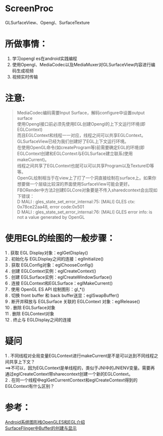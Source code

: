 # ScreenProc
GLSurfaceView、Opengl、SurfaceTexture

# 所做事情：
1) 学习opengl es在android实践编程
2) 使用Opengl、MediaCodec以及MediaMuxer对GLSurfaceView内容进行编码生成视频
3) 视频实时传输

# 注意:
> MediaCodec编码需要Input Surface，解码configure中设置output surface  
> 使用Opengl接口前必须先使用EGL创建Opengl的上下文运行环境(即EGLContext)  
> 而且EGLContext和线程一一对应，线程之间可以共享EGLContext。  
> GLSurfaceView已经为我们创建好了EGL上下文运行环境。  
> 在使用OpenGL命令(如createProgram等)前需要确定EGL的环境(即EGLContext创建和EGLContext与EGLSurface建立联系(使用makeCurrent)。  
> 线程之间共享了EGLContext也就可以可以共享Program以及TextureID等等。  
> OpenGL绘制相当于在view上了打了一个洞直接绘制在surface上。如果你想要做一个层级比较深的界面使用SurfaceView可能会更好。  
> FBORender中方法2创建EGLCore对象要是不传入sharedcontext会出现如下错误：  
D MALI    : gles_state_set_error_internal:75: [MALI] GLES ctx: 0x78ce22aa48, error code:0x501  
D MALI    : gles_state_set_error_internal:76: [MALI] GLES error info: <program> is not a value generated by OpenGL

# 使用EGL的绘图的一般步骤：
1 .  获取 EGL Display对象：eglGetDisplay()  
2 .  初始化与 EGLDisplay之间的连接：eglInitialize()  
3 .  获取 EGLConfig对象：eglChooseConfig()  
4 .  创建 EGLContext实例：eglCreateContext()  
5 .  创建 EGLSurface实例：eglCreateWindowSurface()  
6 .  连接 EGLContext和EGLSurface：eglMakeCurrent()  
7 .  使用 OpenGL ES API 绘制图形：gl_*()  
8 .  切换 front buffer 和 back buffer送显：eglSwapBuffer()  
9 .  断开并释放与 EGLSurface 关联的 EGLContext 对象：eglRelease()  
10 . 删除 EGLSurface对象  
11 . 删除 EGLContext对象  
12 . 终止与 EGLDisplay之间的连接  

# 疑问
1 . 不同线程对全局变量EGLContext进行makeCurrent是不是可以达到不同线程之间共享上下文？  
==>不可以，因为EGLContext是单线程的，类似于JNI中的JNIENV变量。需要再通过eglCreateContext带sharecontext创建一个新的EGLContext。  
2 . 在同一个线程中eglGetCurrentContext和eglCreateContext得到的EGLContext有什么区别？

# 参考：
[Android系统图形栈OpenGLES和EGL介绍](https://woshijpf.github.io/android/2017/09/04/Android%E7%B3%BB%E7%BB%9F%E5%9B%BE%E5%BD%A2%E6%A0%88OpenGLES%E5%92%8CEGL%E4%BB%8B%E7%BB%8D.html)  
[SurfaceFlinger中Buffer的创建与显示](https://www.jianshu.com/p/af5858c06d5d)
